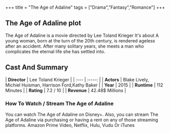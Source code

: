 +++
title = "The Age of Adaline"
tags = ["Drama","Fantasy","Romance"]
+++
## The Age of Adaline plot
The Age of Adaline is a movie directed by Lee Toland Krieger It's about A young woman, born at the turn of the 20th century, is rendered ageless after an accident. After many solitary years, she meets a man who complicates the eternal life she has settled into.
## Cast And Summary
| **Director**      | Lee Toland Krieger |
    | :---        |    :----:   |
    |  **Actors** | Blake Lively, Michiel Huisman, Harrison Ford,Kathy Baker |
    | **Year**   | 2015    |
    |  **Runtime** | 112 Minutes |
    |  **Rating** | 7.2 / 10 | 
    |  **Revenue** | 42.48$ Millions |
### How To Watch / Stream The Age of Adaline
You can watch The Age of Adaline on Disney+.
Also, you can stream The Age of Adaline via purchasing or having a rent on any of those streaming platforms.
Amazon Prime Video, Netflix, Hulu, Vudu Or iTunes